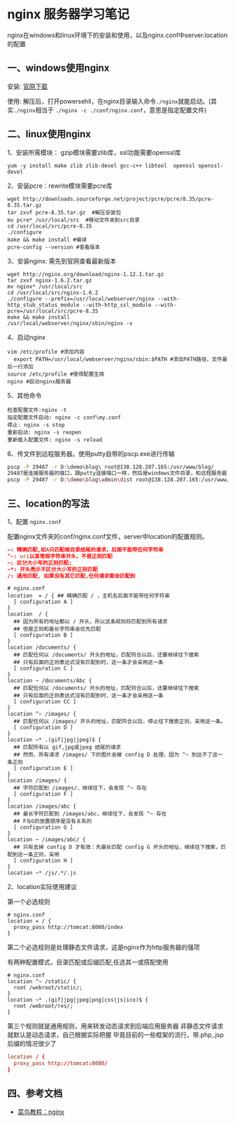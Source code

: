 <!-- 2017/6/18  -->

# nginx 服务器学习笔记

nginx在windows和linux环境下的安装和使用，以及nginx.conf中server.location的配置

## 一、windows使用nginx

安装: [官网下载](http://nginx.org/en/download.html )

使用: 解压后，打开powersehll，在nginx目录输入命令`./nginx`就能启动。(其实`./nginx`相当于 `./nginx -c ./conf/nginx.conf`，意思是指定配置文件)

## 二、linux使用nginx

1、安装所需模块： gzip模块需要zlib库，ssl功能需要openssl库

`yum -y install make zlib zlib-devel gcc-c++ libtool  openssl openssl-devel`

2、安装pcre：rewrite模块需要pcre库

```shell
wget http://downloads.sourceforge.net/project/pcre/pcre/8.35/pcre-8.35.tar.gz
tar zxvf pcre-8.35.tar.gz  #解压安装包
mv pcre* /usr/local/src  #移动文件夹到src目录
cd /usr/local/src/pcre-8.35
./configure
make && make install #编译
pcre-config --version #查看版本
```

3、安装nginx: 需先到官网查看最新版本

```shell
wget http://nginx.org/download/nginx-1.12.1.tar.gz
tar zxvf nginx-1.6.2.tar.gz
mv nginx* /usr/local/src
cd /usr/local/src/nginx-1.6.2
./configure --prefix=/usr/local/webserver/nginx --with-http_stub_status_module --with-http_ssl_module --with-pcre=/usr/local/src/pcre-8.35
make && make install
/usr/local/webserver/nginx/sbin/nginx -v
```

4、启动nginx

```shell
vim /etc/profile #添加内容
  export PATH=/usr/local/webserver/nginx/sbin:$PATH #添加PATH路径，文件最后一行添加
source /etc/profile #使得配置生效
nginx #启动nginx服务器
```

5、其他命令

```shell
检查配置文件:nginx -t
指定配置文件启动: nginx -c conf\my.conf
停止: nginx -s stop
重新启动: nginx -s reopen
重新载入配置文件: nginx -s reload
```

6、传文件到远程服务器。使用putty自带的pscp.exe进行传输

```bash
pscp -P 29487 -r D:\demo\blog\ root@138.128.207.165:/usr/www/blog/
29487是连接服务器的端口，跟putty连接端口一样，然后是windows文件目录，和远程服务器目录(用root访问)
pscp -P 29487 -r D:\demo\blog\admin\dist root@138.128.207.165:/usr/www/blog/admin/
```

## 三、location的写法

1、配置 `nginx.conf`

配置nginx文件夹的conf/nginx.conf文件，server中location的配置规则。

```nginx.conf
=: 精确匹配,如A只匹配根目录结尾的请求，后面不能带任何字符串
^~: uri以某常规字符串开头，不是正则匹配
~: 区分大小写的正则匹配;
~*: 开头表示不区分大小写的正则匹配
/: 通用匹配, 如果没有其它匹配,任何请求都会匹配到
```

```shell
# nginx.conf
location  = / { ## 精确匹配 / ，主机名后面不能带任何字符串
  [ configuration A ]
}
location  / {
  ## 因为所有的地址都以 / 开头，所以这条规则将匹配到所有请求
  ## 但是正则和最长字符串会优先匹配
  [ configuration B ]
}
location /documents/ {
  ## 匹配任何以 /documents/ 开头的地址，匹配符合以后，还要继续往下搜索
  ## 只有后面的正则表达式没有匹配到时，这一条才会采用这一条
  [ configuration C ]
}
location ~ /documents/Abc {
  ## 匹配任何以 /documents/ 开头的地址，匹配符合以后，还要继续往下搜索
  ## 只有后面的正则表达式没有匹配到时，这一条才会采用这一条
  [ configuration CC ]
}
location ^~ /images/ {
  ## 匹配任何以 /images/ 开头的地址，匹配符合以后，停止往下搜索正则，采用这一条。
  [ configuration D ]
}
location ~* .(gif|jpg|jpeg)$ {
  ## 匹配所有以 gif,jpg或jpeg 结尾的请求
  ## 然而，所有请求 /images/ 下的图片会被 config D 处理，因为 ^~ 到达不了这一条正则
  [ configuration E ]
}
location /images/ {
  ## 字符匹配到 /images/，继续往下，会发现 ^~ 存在
  [ configuration F ]
}
location /images/abc {
  ## 最长字符匹配到 /images/abc，继续往下，会发现 ^~ 存在
  ## F与G的放置顺序是没有关系的
  [ configuration G ]
}
location ~ /images/abc/ {
  ## 只有去掉 config D 才有效：先最长匹配 config G 开头的地址，继续往下搜索，匹配到这一条正则，采用
  [ configuration H ]
}
location ~* /js/.*/.js
```

2、location实际使用建议

第一个必选规则

```shell
# nginx.conf
location = / {
  proxy_pass http://tomcat:8080/index
}
```

第二个必选规则是处理静态文件请求，这是nginx作为http服务器的强项

有两种配置模式，目录匹配或后缀匹配,任选其一或搭配使用

```shell
# nginx.conf
location ^~ /static/ {
  root /webroot/static/;
}
location ~* .(gif|jpg|jpeg|png|css|js|ico)$ {
  root /webroot/res/;
}

```

第三个规则就是通用规则，用来转发动态请求到后端应用服务器
非静态文件请求就默认是动态请求，自己根据实际把握
毕竟目前的一些框架的流行，带.php,.jsp后缀的情况很少了

```nginx.conf
location / {
  proxy_pass http://tomcat:8080/
}
```

## 四、参考文档

- [菜鸟教程：nginx](http://www.runoob.com/linux/nginx-install-setup.html)</br>
